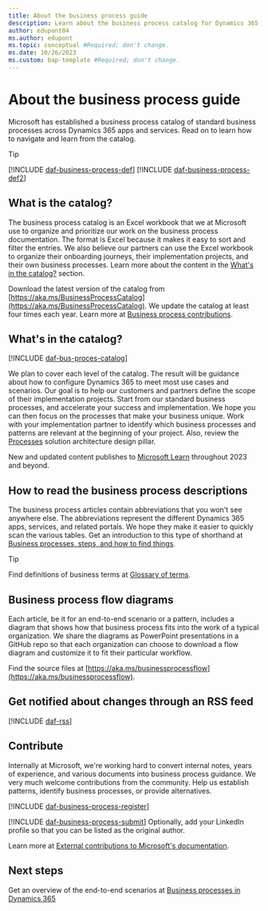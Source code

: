 ```yaml
---
title: About the business process guide
description: Learn about the business process catalog for Dynamics 365, what it is, and how to navigate and learn from the catalog.
author: edupont04
ms.author: edupont
ms.topic: conceptual #Required; don't change.
ms.date: 10/26/2023
ms.custom: bap-template #Required; don't change.
---
```


# About the business process guide

Microsoft has established a business process catalog of standard business processes across Dynamics 365 apps and services. Read on to learn how to navigate and learn from the catalog.  

> [!TIP]
> [!INCLUDE [daf-business-process-def](../includes/daf-business-process-def.md)] [!INCLUDE [daf-business-process-def2](../includes/daf-business-process-def2.md)]

## What is the catalog?

The business process catalog is an Excel workbook that we at Microsoft use to organize and prioritize our work on the business process documentation. The format is Excel because it makes it easy to sort and filter the entries. We also believe our partners can use the Excel workbook to organize their onboarding journeys, their implementation projects, and their own business processes. Learn more about the content in the [What's in the catalog?](#whats-in-the-catalog) section.  

Download the latest version of the catalog from [https://aka.ms/BusinessProcessCatalog](https://aka.ms/BusinessProcessCatalog). We update the catalog at least four times each year. <!--You don't need a GitHub account to download the catalog.-->Learn more at [Business process contributions](/dynamics365/get-started/contribute#business-process-contributions).  

## What's in the catalog?

[!INCLUDE [daf-bus-proces-catalog](../includes/daf-bus-proces-catalog.md)]

We plan to cover each level of the catalog. The result will be guidance about how to configure Dynamics 365 to meet most use cases and scenarios. Our goal is to help our customers and partners define the scope of their implementation projects. Start from our standard business processes, and accelerate your success and implementation. We hope you can then focus on the processes that make your business unique. Work with your implementation partner to identify which business processes and patterns are relevant at the beginning of your project. Also, review the [Processes](../implementation-guide/solution-architecture-design-pillars-processes.md) solution architecture design pillar.  

New and updated content publishes to [Microsoft Learn](/dynamics365/guidance/business-processes/) throughout 2023 and beyond.  

## How to read the business process descriptions

The business process articles contain abbreviations that you won't see anywhere else. The abbreviations represent the different Dynamics 365 apps, services, and related portals. We hope they make it easier to quickly scan the various tables. Get an introduction to this type of shorthand at [Business processes, steps, and how to find things](about-steps-navigation.md).  

> [!TIP]
> Find definitions of business terms at [Glossary of terms](glossary.md).  

## Business process flow diagrams

Each article, be it for an end-to-end scenario or a pattern, includes a diagram that shows how that business process fits into the work of a typical organization. We share the diagrams as PowerPoint presentations in a GitHub repo so that each organization can choose to download a flow diagram and customize it to fit their particular workflow.  

Find the source files at [https://aka.ms/businessprocessflow](https://aka.ms/businessprocessflow).

## Get notified about changes through an RSS feed

[!INCLUDE [daf-rss](../includes/daf-rss.md)]

## Contribute

Internally at Microsoft, we're working hard to convert internal notes, years of experience, and various documents into business process guidance. We very much welcome contributions from the community. Help us establish patterns, identify business processes, or provide alternatives.

[!INCLUDE [daf-business-process-register](../includes/daf-business-process-register.md)]

[!INCLUDE [daf-business-process-submit](../includes/daf-business-process-submit.md)]
Optionally, add your LinkedIn profile so that you can be listed as the original author.

Learn more at [External contributions to Microsoft's documentation](/dynamics365/get-started/contribute).  

## Next steps

Get an overview of the end-to-end scenarios at [Business processes in Dynamics 365](overview.md)  
